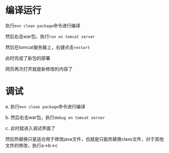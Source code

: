 # 编译运行
执行`mvn clean package`命令进行编译

然后右击war包，执行`run on tomcat server`

然后在tomcat服务器上，右键点击`restart`

此时完成了新包的部署

网页再次打开就是新修改的内容了

# 调试

a. 执行`mvn clean package`命令进行编译

b. 然后右击war包，执行`debug on tomcat server`

c. 此时就进入调试界面了

然后热替换只是适合用于修改java文件，也就是只能热替换class文件，对于其他文件的修改，执行a->b->c